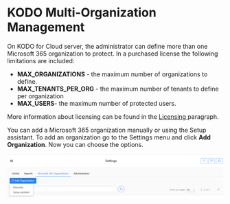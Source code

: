 # KODO Multi-Organization Management

On KODO for Cloud server, the administrator can define more than one Microsoft 365 organization to protect. In a purchased license the following limitations are included:

* **MAX\_ORGANIZATIONS** - the maximum number of organizations to define.
* **MAX\_TENANTS\_PER\_ORG** - the maximum number of tenants to define per organization
* **MAX\_USERS**- the maximum number of protected users.

 More information about licensing can be found in the [Licensing ](../../overview/licensing.md)paragraph.

You can add a Microsoft 365 organization manually or using the Setup assistant. To add an organization go to the Settings menu and click **Add Organization**. Now you can choose the options.

![](../../.gitbook/assets/image%20%2820%29.png)

